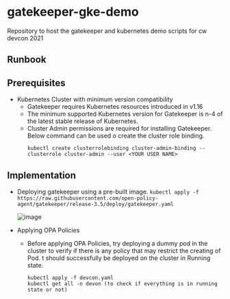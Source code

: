 # gatekeeper-gke-demo
Repository to host the gatekeeper and kubernetes demo scripts for cw devcon 2021

## **Runbook**
## Prerequisites
* Kubernetes Cluster with minimum version compatibility
  * Gatekeeper requires Kubernetes resources introduced in v1.16
  * The minimum supported Kubernetes version for Gatekeeper is n-4 of the latest stable release of Kubernetes.
  * Cluster Admin permissions are required for installing Gatekeeper. Below command can be used o create the cluster role binding.
      ```
      kubectl create clusterrolebinding cluster-admin-binding --clusterrole cluster-admin --user <YOUR USER NAME>
      ```
## Implementation
* Deploying gatekeeper using a pre-built image.
      ```
      kubectl apply -f https://raw.githubusercontent.com/open-policy-agent/gatekeeper/release-3.5/deploy/gatekeeper.yaml 
      ```
     
     ![image](https://user-images.githubusercontent.com/3711545/141451067-48f83ba5-5766-42e6-8ac3-ea7c832b57ff.png)
* Applying OPA Policies
  * Before applying OPA Policies, try deploying a dummy pod in the cluster to verify if there is any policy that may restrict the creating of Pod. t should successfully be deployed on the cluster in Running state.
      ```
      kubectl apply -f devcon.yaml
      kubectl get all -n devon (to check if everything is in running state or not)

      ```
